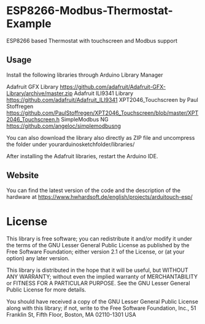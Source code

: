 # ESP8266-Modbus-Thermostat-Example
ESP8266 based Thermostat with touchscreen and Modbus support

## Usage

Install the following libraries through Arduino Library Manager

Adafruit GFX Library https://github.com/adafruit/Adafruit-GFX-Library/archive/master.zip
Adafruit ILI9341 Library https://github.com/adafruit/Adafruit_ILI9341
XPT2046_Touchscreen by Paul Stoffregen https://github.com/PaulStoffregen/XPT2046_Touchscreen/blob/master/XPT2046_Touchscreen.h 
SimpleModbus NG https://github.com/angeloc/simplemodbusng

You can also download the library also directly as ZIP file and uncompress the folder under yourarduinosketchfolder/libraries/   

After installing the Adafruit libraries, restart the Arduino IDE. 


## Website

You can find the latest version of the code and the description of the hardware at
https://www.hwhardsoft.de/english/projects/arduitouch-esp/

# License

This library is free software; you can redistribute it and/or
modify it under the terms of the GNU Lesser General Public
License as published by the Free Software Foundation; either
version 2.1 of the License, or (at your option) any later version.

This library is distributed in the hope that it will be useful,
but WITHOUT ANY WARRANTY; without even the implied warranty of
MERCHANTABILITY or FITNESS FOR A PARTICULAR PURPOSE.  See the GNU
Lesser General Public License for more details.

You should have received a copy of the GNU Lesser General Public
License along with this library; if not, write to the Free Software
Foundation, Inc., 51 Franklin St, Fifth Floor, Boston, MA  02110-1301  USA 
